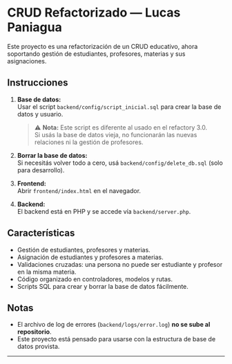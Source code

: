 # CRUD Refactorizado — Lucas Paniagua

Este proyecto es una refactorización de un CRUD educativo, ahora soportando gestión de estudiantes, profesores, materias y sus asignaciones.

## Instrucciones

1. **Base de datos:**  
   Usar el script `backend/config/script_inicial.sql` para crear la base de datos y usuario.  
   > ⚠️ **Nota:** Este script es diferente al usado en el refactory 3.0.  
   > Si usás la base de datos vieja, no funcionarán las nuevas relaciones ni la gestión de profesores.

2. **Borrar la base de datos:**  
   Si necesitás volver todo a cero, usá `backend/config/delete_db.sql` (solo para desarrollo).

3. **Frontend:**  
   Abrir `frontend/index.html` en el navegador.

4. **Backend:**  
   El backend está en PHP y se accede vía `backend/server.php`.

## Características

- Gestión de estudiantes, profesores y materias.
- Asignación de estudiantes y profesores a materias.
- Validaciones cruzadas: una persona no puede ser estudiante y profesor en la misma materia.
- Código organizado en controladores, modelos y rutas.
- Scripts SQL para crear y borrar la base de datos fácilmente.

## Notas

- El archivo de log de errores (`backend/logs/error.log`) **no se sube al repositorio**.
- Este proyecto está pensado para usarse con la estructura de base de datos provista.

---